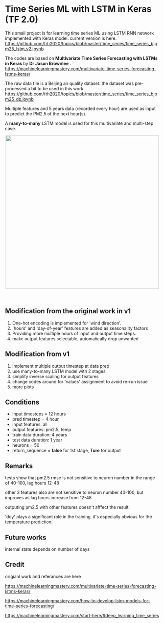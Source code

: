 # **Time Series ML with LSTM in Keras (TF 2.0)**

This small project is for learning time series ML using LSTM RNN network implemented with Keras model. current version is here. https://github.com/frh2020/topics/blob/master/time_series/time_series_bjpm25_lstm_v2.ipynb

The codes are based on **Multivariate Time Series Forecasting with LSTMs in Keras** by **Dr Jason Brownlee** . https://machinelearningmastery.com/multivariate-time-series-forecasting-lstms-keras/

The raw data file is a Beijing air quality dataset. the dataset was pre-processed a bit to be used in this work. https://github.com/frh2020/topics/blob/master/time_series/time_series_bjpm25_dp.ipynb

Multiple features and 5 years data (recorded every hour) are used as input to predict the PM2.5 of the next hour(s).

A **many-to-many** LSTM model is used for this multivariate and multi-step case.

<p align="center">
<img src="https://drive.google.com/uc?id=159QK2H7IM282u97kQRqmqNxQkVThdoIR" width="500" >
</p>
<br />

## Modification from the original work in v1

1.   One-hot encoding is implemented for 'wind direction'.
2.   'hours' and 'day-of-year' features are added as seasonality factors
3.   Providing more multiple hours of input and output time steps.
4.   make output features selectable, automatically drop unwanted

## Modification from v1

1.   implement multiple output timestep at data prep
2.   use many-to-many LSTM model with 2 stages
3.   simplify inverse scaling for output features
4.   change codes around for 'values' assignment to avoid re-run issue 
5.   more plots

## Conditions


*   input timesteps = 12 hours
*   pred timestep = 4 hour
*   input features: all
*   output features: pm2.5, temp
*   train data duration: 4 years
*   test data duration: 1 year
*   neurons = 50
*   return_sequence = **false**  for 1st stage, **Ture** for output

## Remarks
tests show that pm2.5 rmse is not sensitive to neuron number in the range of 40-100, lag hours 12-48

other 3 features also are not sensitive to neuron number 40-100, but improves as lag hours increase from 12-48

outputing pm2.5 with other features doesn't afffect the result.

'doy' plays a significant role in the training. it's especially obvious for the temperature prediction.

## Future works
internal state depends on number of days

## Credit
origianl work and referances are here

https://machinelearningmastery.com/multivariate-time-series-forecasting-lstms-keras/

https://machinelearningmastery.com/how-to-develop-lstm-models-for-time-series-forecasting/

https://machinelearningmastery.com/start-here/#deep_learning_time_series
